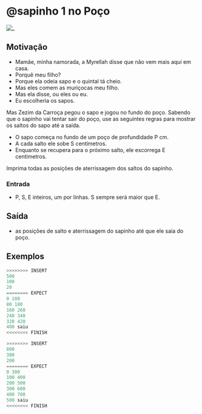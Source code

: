 # @sapinho 1 no Poço

![_](https://raw.githubusercontent.com/qxcodefup/arcade/master/base/sapinho/cover.jpg)

## Motivação

* Mamãe, minha namorada, a Myrellah disse que não vem mais aqui em casa.
* Porquê meu filho?
* Porque ela odeia sapo e o quintal tá cheio.
* Mas eles comem as muriçocas meu filho.
* Mas ela disse, ou eles ou eu.
* Eu escolheria os sapos.

Mas Zezim da Carroça pegou o sapo e jogou no fundo do poço.
Sabendo que o sapinho vai tentar sair do poço, use as seguintes regras
para mostrar os saltos do sapo até a saída.

* O sapo começa no fundo de um poço de profundidade P cm.
* A cada salto ele sobe S centímetros.
* Enquanto se recupera para o próximo salto, ele escorrega E centímetros.

Imprima todas as posições de aterrissagem dos saltos do sapinho.

### Entrada

* P, S, E inteiros, um por linhas. S sempre será maior que E.

## Saída

* as posições de salto e aterrissagem do sapinho até que ele saia do poço.

## Exemplos

``` py
>>>>>>>> INSERT
500
100
20
======== EXPECT
0 100
80 180
160 260
240 340
320 420
400 saiu
<<<<<<<< FINISH
```

```py
>>>>>>>> INSERT
800
300
200
======== EXPECT
0 300
100 400
200 500
300 600
400 700
500 saiu
<<<<<<<< FINISH
```
